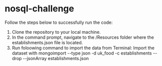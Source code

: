# nosql-challenge

Follow the steps below to successfully run the code:

1. Clone the repository to your local machine.
2. In the command prompt, navigate to the /Resources folder where the establishments.json file is located.
3. Run foloowing command to import the data from Terminal:
    Import the dataset with mongoimport --type json -d uk_food -c establishments --drop --jsonArray establishments.json
